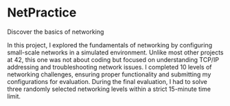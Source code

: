 # NetPractice
Discover the basics of networking

In this project, I explored the fundamentals of networking by configuring small-scale networks in a simulated environment. Unlike most other projects at 42, this one was not about coding but focused on understanding TCP/IP addressing and troubleshooting network issues. I completed 10 levels of networking challenges, ensuring proper functionality and submitting my configurations for evaluation. During the final evaluation, I had to solve three randomly selected networking levels within a strict 15-minute time limit.

